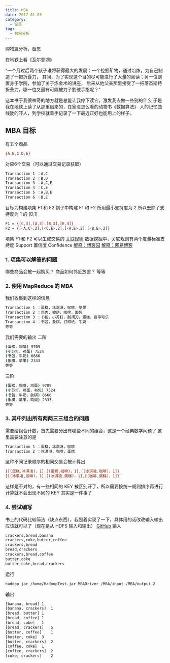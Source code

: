 ```yaml
---
title: MBA
date: 2017-01-03
category:
  - 记录
tag:
  - 数据分析
---
```


购物篮分析，备忘
<!--more-->

在地铁上看《瓦尔登湖》

“一个月过后两个孩子谁将获得最大的发展：一个挖掘矿物，通过冶炼，为自己制造了一把折叠刀，
其间，为了实现这个目的尽可能进行了大量的阅读；另一位则置身于学院，参加了关于炼金术的讲座，
后来从他父亲那里接受了一把落杰斯特折叠刀。哪一位又最有可能被刀子割破手指呢？”

这本书于我很神奇的地方就是总能让我停下读它，激发我去做一些别的什么
于是我在地铁上读了从那里借来的，在家没怎么看的动物书《数据算法》
人的记忆曲线陡的吓人，到学校就着手记录了一下最近正好也能用上的样子。

## MBA 目标
有五个商品
``` bash
{A,B,C,D,E}
```
对应6个交易（可以通过交易记录获取）
``` bash
Transaction 1 ：A,C
Transaction 2 ：B,D
Transaction 3 ：A,C,E
Transaction 4 ：C,E
Transaction 5 ：A,B,E
Transaction 6 ：B,E
```
目标为构建项集 F1 和 F2 
例子中构建 F1 和 F2 所用最小支持度为 2 所以去除了支持度为 1 的 [D,1] 
``` bash
F1 = {[C,3],[A,3],[B,3],[E,4]}
F2 = {[<A,C>,2],[<C,E>,2],[<A,E>,2],[<B,E>,2]}
```
项集 F1 和 F2 可以生成交易的 [关联规则](http://www.bing.com/knows/search?q=%E5%85%B3%E8%81%94%E8%A7%84%E5%88%99&mkt=zh-cn&FORM=BKACAI)
数据挖掘中，关联规则有两个度量标准支持度 Support 置信度 Confidence [解释：博客园](http://www.cnblogs.com/bobsoft/articles/2714561.html) [解释：网易博客](http://nwsuafer.blog.163.com/blog/static/18359836120106130556633/)

### 1. 项集可以解答的问题
哪些商品会被一起购买？
商品如何邻近放置？
等等

### 2. 使用 MapReduce 的 MBA
我们收集到这样的信息
``` bash
Transaction 1 ：蛋糕，冰淇淋，咖啡，苹果
Transaction 2 ：鸡肉，披萨，咖啡，面包
Transaction 3 ：书包，小苏打，刮胡刀，蛋糕，百事可乐
Transaction 4 ：书包，象棋，打印纸，牛奶
等等
```
我们需要的输出
二阶
``` bash
(蛋糕，咖啡) 9709
(小苏打，鸡蛋) 7524
(书包，牛奶) 6666
(象棋，苹果) 2333
等等
```
三阶
``` bash
(蛋糕，咖啡，鸡蛋) 9709
(小苏打，鸡蛋，书包) 7524
(书包，牛奶，象棋) 6666
(象棋，苹果，鸡蛋) 2333
等等
```
### 3. 其中列出所有两两三三组合的问题
需要给组合计数，首先需要分出有哪些不同的组合，这是一个经典数学问题了
这里需要注意的是
``` bash
Transaction 1 ：蛋糕，冰淇淋，咖啡
Transaction 2 ：冰淇淋，咖啡，蛋糕
```
这种不同记录顺序的相同交易会被计算出
``` bash
{[(蛋糕,冰淇凌)，1],[(蛋糕,咖啡)，1],[(冰淇凌,咖啡)，1]}
{[(冰淇凌,咖啡)，1],[(冰淇凌,蛋糕)，1],[(咖啡,蛋糕)，1]}
```
这样是不对的，有一些相同的 KEY 被区别开了，所以需要按统一规则排序再进行计算就不会出现不同的 KEY 其实是一件事了

### 4. 尝试编写
书上的代码比较简洁（缺点东西），我照着实现了一下，具体用的话改改输入输出应该就可以了（现在是从 HDFS 输入和输出）
[GitHub](https://github.com/knightofbatons/HadoopMBATest.git)
输入
``` bash
crackers,bread,banana
crackers,coke,butter,coffee
crackers,bread
bread,crackers
crackers,bread,coffee
butter,coke
butter,coke,bread,crackers
```
运行
``` bash
hadoop jar /home/HadoopTest.jar MBADriver /MBA/input /MBA/output 2
```
输出
``` bash
[banana, bread]	1
[banana, crackers]	1
[bread, butter]	1
[bread, coffee]	1
[bread, coke]	1
[bread, crackers]	5
[butter, coffee]	1
[butter, coke]	3
[butter, crackers]	2
[coffee, coke]	1
[coffee, crackers]	2
[coke, crackers]	2
```